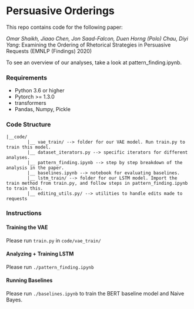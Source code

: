 # Persuasive Orderings
This repo contains code for the following paper: 

*Omar Shaikh, Jiaao Chen, Jon Saad-Falcon, Duen Horng (Polo) Chau, Diyi Yang*: Examining the Ordering of Rhetorical Strategies in Persuasive Requests  (EMNLP (Findings) 2020)

To see an overview of our analyses, take a look at pattern_finding.ipynb.  

### Requirements
* Python 3.6 or higher
* Pytorch >= 1.3.0
* transformers
* Pandas, Numpy, Pickle

### Code Structure
```
|__code/
        |__ vae_train/ --> folder for our VAE model. Run train.py to train this model.
        |__ dataset_iterators.py --> specific iterators for different analyses.
        |__ pattern_finding.ipynb --> step by step breakdown of the analysis in the paper.
        |__ baselines.ipynb --> notebook for evaluating baselines.
        |__ lstm_train/ --> folder for our LSTM model. Import the train method from train.py, and follow steps in pattern_finding.ipynb to train this.
        |__ editing_utils.py/ --> utilities to handle edits made to requests
```

### Instructions

#### Training the VAE
Please run `train.py` in `code/vae_train/`

#### Analyzing + Training LSTM
Please run `./pattern_finding.ipynb`

#### Running Baselines
Please run `./baselines.ipynb` to train the BERT baseline model and Naive Bayes.
